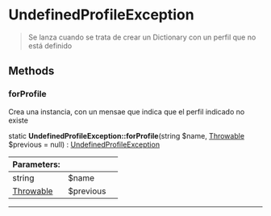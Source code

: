 
                                                                                                                                            
    
# UndefinedProfileException


> Se lanza cuando se trata de crear un Dictionary con  un perfil que no está definido
>
> 








## Methods

### forProfile
Crea una instancia, con un mensae que indica que el perfil indicado no existe


static **UndefinedProfileException::forProfile**(string $name, [Throwable](../../../../Throwable.md) $previous = null) : [UndefinedProfileException](../../../../UndefinedProfileException.md)


|Parameters: | | |
| --- | --- | --- |
|string |$name |  |
|[Throwable](../../../../Throwable.md) |$previous |  |

---


                                                                                                                                                                                                                                                                                                                                                                                                            
    
                                                                                                                                                                                                                                                                             
                